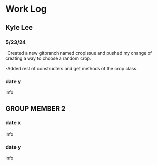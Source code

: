 # Work Log

## Kyle Lee

### 5/23/24

-Created a new gitbranch named cropIssue and pushed my change of creating a way to choose a random crop. 

-Added rest of constructers and get methods of the crop class.

### date y

info


## GROUP MEMBER 2

### date x

info

### date y

info
